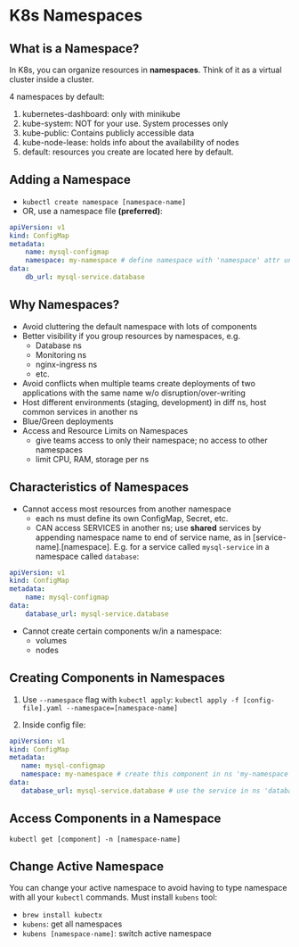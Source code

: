 # K8s Namespaces

## What is a Namespace?

In K8s, you can organize resources in **namespaces**. Think of it as a virtual cluster inside a cluster. 

4 namespaces by default:
1. kubernetes-dashboard: only with minikube
2. kube-system: NOT for your use. System processes only
3. kube-public: Contains publicly accessible data
4. kube-node-lease: holds info about the availability of nodes
5. default: resources you create are located here by default.

## Adding a Namespace
- `kubectl create namespace [namespace-name]`
- OR, use a namespace file **(preferred)**:
``` yaml
apiVersion: v1
kind: ConfigMap
metadata:
    name: mysql-configmap
    namespace: my-namespace # define namespace with 'namespace' attr under metadata
data:
    db_url: mysql-service.database
```

## Why Namespaces?
- Avoid cluttering the default namespace with lots of components
- Better visibility if you group resources by namespaces, e.g.
    - Database ns
    - Monitoring ns
    - nginx-ingress ns
    - etc.
- Avoid conflicts when multiple teams create deployments of two applications with the same name w/o disruption/over-writing
- Host different environments (staging, development) in diff ns, host common services in another ns
- Blue/Green deployments
- Access and Resource Limits on Namespaces
    - give teams access to only their namespace; no access to other namespaces
    - limit CPU, RAM, storage per ns

## Characteristics of Namespaces
- Cannot access most resources from another namespace
    - each ns must define its own ConfigMap, Secret, etc.
    - CAN access SERVICES in another ns; use **shared** services by appending namespace name to end of service name, as in [service-name].[namespace]. E.g. for a service called `mysql-service` in a namespace called `database`:

```yaml
apiVersion: v1
kind: ConfigMap
metadata:
    name: mysql-configmap
data:
    database_url: mysql-service.database
```
- Cannot create certain components w/in a namespace:
    - volumes
    - nodes

## Creating Components in Namespaces
1. Use `--namespace` flag with `kubectl apply`:
    `kubectl apply -f [config-file].yaml --namespace=[namespace-name]`

2. Inside config file:
 ```yaml
apiVersion: v1
kind: ConfigMap
metadata:
    name: mysql-configmap
    namespace: my-namespace # create this component in ns 'my-namespace'
data:
    database_url: mysql-service.database # use the service in ns 'database'
```

## Access Components in a Namespace
`kubectl get [component] -n [namespace-name]`

## Change Active Namespace
You can change your active namespace to avoid having to type namespace with all your `kubectl` commands. Must install `kubens` tool:
- `brew install kubectx`
- `kubens`: get all namespaces
- `kubens [namespace-name]`: switch active namespace
